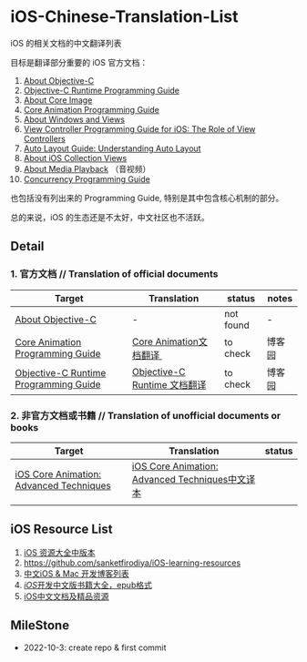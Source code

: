 # iOS-Chinese-Translation-List

iOS 的相关文档的中文翻译列表

目标是翻译部分重要的 iOS 官方文档：

1. [About Objective-C](https://developer.apple.com/library/archive/documentation/Cocoa/Conceptual/ProgrammingWithObjectiveC/Introduction/Introduction.html#//apple_ref/doc/uid/TP40011210-CH1-SW1)
2. [Objective-C Runtime Programming Guide](https://developer.apple.com/library/archive/documentation/Cocoa/Conceptual/ObjCRuntimeGuide/Articles/ocrtVersionsPlatforms.html#//apple_ref/doc/uid/TP40008048-CH106-SW1)
3. [About Core Image](https://file+.vscode-resource.vscode-cdn.net/Users/bytedance/Code/github/iOS-Chinese-Translation-List/https%3A%2F%2Fdeveloper.apple.com%2Flibrary%2Farchive%2Fdocumentation%2FGraphicsImaging%2FConceptual%2FCoreImaging%2Fci_intro%2Fci_intro.html%23%2F%2Fapple_ref%2Fdoc%2Fuid%2FTP30001185-CH1-TPXREF101)
4. [Core Animation Programming Guide](https://developer.apple.com/library/archive/documentation/Cocoa/Conceptual/CoreAnimation_guide/Introduction/Introduction.html#//apple_ref/doc/uid/TP40004514)
5. [About Windows and Views](https://file+.vscode-resource.vscode-cdn.net/Users/bytedance/Code/github/iOS-Chinese-Translation-List/https%3A%2F%2Fdeveloper.apple.com%2Flibrary%2Farchive%2Fdocumentation%2FWindowsViews%2FConceptual%2FViewPG_iPhoneOS%2FIntroduction%2FIntroduction.html)
6. [View Controller Programming Guide for iOS: The Role of View Controllers](https://file+.vscode-resource.vscode-cdn.net/Users/bytedance/Code/github/iOS-Chinese-Translation-List/https%3A%2F%2Fdeveloper.apple.com%2Flibrary%2Farchive%2Ffeaturedarticles%2FViewControllerPGforiPhoneOS%2Findex.html)
7. [Auto Layout Guide: Understanding Auto Layout](https://file+.vscode-resource.vscode-cdn.net/Users/bytedance/Code/github/iOS-Chinese-Translation-List/https%3A%2F%2Fdeveloper.apple.com%2Flibrary%2Farchive%2Fdocumentation%2FUserExperience%2FConceptual%2FAutolayoutPG%2Findex.html)
8. [About iOS Collection Views](https://file+.vscode-resource.vscode-cdn.net/Users/bytedance/Code/github/iOS-Chinese-Translation-List/https%3A%2F%2Fdeveloper.apple.com%2Flibrary%2Farchive%2Fdocumentation%2FWindowsViews%2FConceptual%2FCollectionViewPGforIOS%2FIntroduction%2FIntroduction.html)
9. [About Media Playback](https://developer.apple.com/library/archive/documentation/AudioVideo/Conceptual/MediaPlaybackGuide/Contents/Resources/en.lproj/Introduction/Introduction.html#//apple_ref/doc/uid/TP40016757) （音视频）
10. [Concurrency Programming Guide](https://developer.apple.com/library/archive/documentation/General/Conceptual/ConcurrencyProgrammingGuide/Introduction/Introduction.html)

也包括没有列出来的 Programming Guide, 特别是其中包含核心机制的部分。

总的来说，iOS 的生态还是不太好，中文社区也不活跃。

## Detail

### 1.  官方文档 // Translation of official documents

| Target                                                                                                                                                                                                            | Translation                                                                 | status    | notes |
| ----------------------------------------------------------------------------------------------------------------------------------------------------------------------------------------------------------------- | --------------------------------------------------------------------------- | --------- | ----- |
| [About Objective-C](https://developer.apple.com/library/archive/documentation/Cocoa/Conceptual/ProgrammingWithObjectiveC/Introduction/Introduction.html#//apple_ref/doc/uid/TP40011210-CH1-SW1)                   | -                                                                           | not found | -     |
| [Core Animation Programming Guide](https://developer.apple.com/library/archive/documentation/Cocoa/Conceptual/CoreAnimation_guide/Introduction/Introduction.html#//apple_ref/doc/uid/TP40004514)                  | [Core Animation文档翻译 ](https://www.cnblogs.com/zhouyubo/p/8279741.html)      | to check  | 博客园   |
| [Objective-C Runtime Programming Guide](https://developer.apple.com/library/archive/documentation/Cocoa/Conceptual/ObjCRuntimeGuide/Articles/ocrtVersionsPlatforms.html#//apple_ref/doc/uid/TP40008048-CH106-SW1) | [Objective-C Runtime 文档翻译](https://www.cnblogs.com/zhouyubo/p/8435126.html) | to check  | 博客园   |

### 2. 非官方文档或书籍 // Translation of unofficial documents or books

| Target                                                                                                                                                                                                                    | Translation                                                                                       | status |
| ------------------------------------------------------------------------------------------------------------------------------------------------------------------------------------------------------------------------- | ------------------------------------------------------------------------------------------------- | ------ |
| [iOS Core Animation: Advanced Techniques](https://www.amazon.com/iOS-Core-Animation-Advanced-Techniques-ebook/dp/B00EHJCORC/ref=sr_1_1?ie=UTF8&qid=1423192842&sr=8-1&keywords=Core+Animation+Advanced+Techniqueshttps://) | [iOS Core Animation: Advanced Techniques中文译本](https://zsisme.gitbooks.io/ios-/content/index.html) |        |
|                                                                                                                                                                                                                           |                                                                                                   |        |

## iOS Resource List

1. [iOS 资源大全中版本](https://github.com/jobbole/awesome-ios-cn)
2. https://github.com/sanketfirodiya/iOS-learning-resources
3. [中文iOS & Mac 开发博客列表](https://github.com/tangqiaoboy/iOSBlogCN)
4. [*iOS*开发中文版书籍大全，epub格式](https://github.com/imlifengfeng/iOSDevBookZH)
5. [iOS中文文档及精品资源](https://github.com/mytcer/ios-docs-cn)



## MileStone

* 2022-10-3: create repo & first commit
